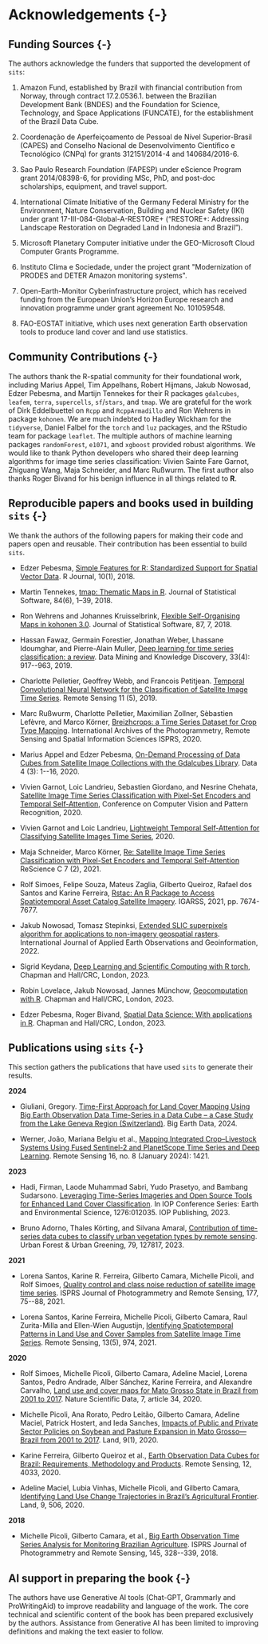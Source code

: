 # Acknowledgements {-}

## Funding Sources {-}

The authors acknowledge the funders that supported the development of `sits`:

1.  Amazon Fund, established by Brazil with financial contribution from Norway, through contract 17.2.0536.1. between the Brazilian Development Bank (BNDES) and the Foundation for Science, Technology, and Space Applications (FUNCATE), for the establishment of the Brazil Data Cube.

2. Coordenação de Aperfeiçoamento de Pessoal de Nível Superior-Brasil (CAPES) and Conselho Nacional de Desenvolvimento Científico e Tecnológico (CNPq) for grants 312151/2014-4 and 140684/2016-6. 

3. Sao Paulo Research Foundation (FAPESP) under eScience Program grant 2014/08398-6, for providing MSc, PhD, and post-doc scholarships, equipment, and travel support.  

4. International Climate Initiative of the Germany Federal Ministry for the Environment, Nature Conservation, Building and Nuclear Safety (IKI) under grant 17-III-084-Global-A-RESTORE+ (“RESTORE+: Addressing Landscape Restoration on Degraded Land in Indonesia and Brazil”). 

5. Microsoft Planetary Computer initiative under the GEO-Microsoft Cloud Computer Grants Programme. 

6. Instituto Clima e Sociedade, under the project grant "Modernization of PRODES and DETER Amazon monitoring systems". 

7.  Open-Earth-Monitor Cyberinfrastructure project, which has received funding from the European Union’s Horizon Europe research and innovation programme under grant agreement No. 101059548.

8. FAO-EOSTAT initiative, which uses next generation Earth observation tools to produce land cover and land use statistics.


## Community Contributions {-}

The authors thank the R-spatial community for their foundational work, including Marius Appel, Tim Appelhans, Robert Hijmans, Jakub Nowosad, Edzer Pebesma, and Martijn Tennekes for their R packages `gdalcubes`,  `leafem`, `terra`, `supercells`, `sf`/`stars`, and `tmap`. We are grateful for the work of Dirk Eddelbuettel on `Rcpp` and `RcppArmadillo` and Ron Wehrens in package `kohonen`. We are much indebted to Hadley Wickham for the `tidyverse`, Daniel Falbel for the `torch` and `luz` packages, and the RStudio team for package `leaflet`. The multiple authors of machine learning packages `randomForest`, `e1071`, and `xgboost` provided robust algorithms. We would like to thank Python developers who shared their deep learning algorithms for image time series classification: Vivien Sainte Fare Garnot, Zhiguang Wang, Maja Schneider, and Marc Rußwurm. The first author also thanks Roger Bivand for his benign influence in all things related to **R**.  

## Reproducible papers and books used in building `sits` {-}

We thank the authors of the following papers for making their code and papers open and reusable. Their contribution has been essential to build `sits`.  

- Edzer Pebesma, [Simple Features for R: Standardized Support for Spatial Vector Data](https://journal.r-project.org/archive/2018/RJ-2018-009/RJ-2018-009.pdf). R Journal, 10(1), 2018.

- Martin Tennekes, [tmap: Thematic Maps in R](https://www.jstatsoft.org/article/view/v084i06). Journal of Statistical Software, 84(6), 1–39, 2018.

- Ron Wehrens and Johannes Kruisselbrink, [Flexible Self-Organising Maps in kohonen 3.0](https://doi.org/10.18637/jss.v087.i07). Journal of Statistical Software, 87, 7, 2018.

- Hassan Fawaz, Germain Forestier, Jonathan Weber, Lhassane Idoumghar,  and Pierre-Alain Muller, [Deep learning for time series classification: a review](https://doi.org/10.1007/s10618-019-00619-1). Data Mining and Knowledge Discovery, 33(4): 917--963, 2019.

- Charlotte Pelletier, Geoffrey Webb, and Francois Petitjean. [Temporal Convolutional Neural Network for the Classification of Satellite Image Time Series](https://doi.org/10.3390/rs11050523). Remote Sensing 11 (5), 2019.

- Marc Rußwurm, Charlotte Pelletier, Maximilian Zollner, Sèbastien Lefèvre, and Marco Körner, [Breizhcrops: a Time Series Dataset for Crop Type Mapping](https://doi.org/10.5194/isprs-archives-XLIII-B2-2020-1545-2020). International Archives of the Photogrammetry, Remote Sensing and Spatial Information Sciences ISPRS, 2020. 

- Marius Appel and Edzer Pebesma, [On-Demand Processing of Data Cubes from Satellite Image Collections with the Gdalcubes Library](https://doi.org/10.3390/data4030092). Data 4 (3): 1--16, 2020.

- Vivien Garnot, Loic Landrieu, Sebastien Giordano, and Nesrine Chehata, [Satellite Image Time Series Classification with Pixel-Set Encoders and Temporal Self-Attention](https://doi.org/10.1109/CVPR42600.2020.01234), Conference on Computer Vision and Pattern Recognition, 2020.

- Vivien Garnot  and Loic Landrieu, [Lightweight Temporal Self-Attention  for Classifying Satellite Images Time Series](https://arxiv.org/pdf/2007.00586), 2020.

- Maja Schneider, Marco Körner, [Re: Satellite Image Time Series Classification with Pixel-Set Encoders and Temporal Self-Attention](https://doi.org/10.5281/zenodo.4835356) ReScience C 7 (2), 2021.

- Rolf Simoes, Felipe Souza, Mateus Zaglia, Gilberto Queiroz, Rafael dos Santos and Karine Ferreira, [Rstac: An R Package to Access Spatiotemporal Asset Catalog Satellite Imagery](http://www.brazildatacube.org/en/rstac-an-r-package-to-access-spatiotemporal-asset-catalog-satellite-imagery-2/). IGARSS, 2021, pp. 7674-7677.

- Jakub Nowosad, Tomasz Stepinksi, [Extended SLIC superpixels algorithm for applications to non-imagery geospatial rasters](https://doi.org/10.1016/j.jag.2022.102935). International Journal of Applied Earth Observations and Geoinformation, 2022.

- Sigrid Keydana, [Deep Learning and Scientific Computing with R torch](https://skeydan.github.io/Deep-Learning-and-Scientific-Computing-with-R-torch/), Chapman and Hall/CRC, London, 2023.

- Robin Lovelace, Jakub Nowosad, Jannes Münchow, [Geocomputation with R](https://r.geocompx.org/). Chapman and Hall/CRC, London, 2023.

- Edzer Pebesma, Roger Bivand, [Spatial Data Science: With applications in R](https://r-spatial.org/book/). Chapman and Hall/CRC, London, 2023.

## Publications using `sits` {-}

This section gathers the publications that have used `sits` to generate their results.

**2024**

- Giuliani, Gregory. [Time-First Approach for Land Cover Mapping Using Big Earth Observation Data Time-Series in a Data Cube – a Case Study from the Lake Geneva Region (Switzerland)](https://doi.org/10.1080/20964471.2024.2323241). Big Earth Data, 2024. 

- Werner, João, Mariana Belgiu et al., [Mapping Integrated Crop–Livestock Systems Using Fused Sentinel-2 and PlanetScope Time Series and Deep Learning](https://doi.org/10.3390/rs16081421). Remote Sensing 16, no. 8 (January 2024): 1421. 

**2023**

- Hadi, Firman, Laode Muhammad Sabri, Yudo Prasetyo, and Bambang Sudarsono. [Leveraging Time-Series Imageries and Open Source Tools for Enhanced Land Cover Classification](https://doi.org/10.1088/1755-1315/1276/1/012035). In IOP Conference Series: Earth and Environmental Science, 1276:012035. IOP Publishing, 2023. 

- Bruno Adorno, Thales Körting, and Silvana Amaral, [Contribution of time-series data cubes to classify urban vegetation types by remote sensing](https://doi.org/10.1016/j.ufug.2022.127817). Urban Forest & Urban Greening, 79, 127817, 2023.

**2021**

- Lorena Santos, Karine R. Ferreira, Gilberto Camara, Michelle Picoli, and Rolf Simoes, [Quality control and class noise reduction of satellite image time series](https://doi.org/10.1016/j.isprsjprs.2021.04.014). ISPRS Journal of Photogrammetry and Remote Sensing, 177, 75--88, 2021.

- Lorena Santos, Karine Ferreira, Michelle Picoli, Gilberto Camara, Raul Zurita-Milla and Ellen-Wien Augustijn, [Identifying Spatiotemporal Patterns in Land Use and Cover Samples from Satellite Image Time Series](https://doi.org/10.3390/rs13050974). Remote Sensing, 13(5), 974, 2021.


**2020**

- Rolf Simoes, Michelle Picoli, Gilberto Camara, Adeline Maciel, Lorena Santos, Pedro Andrade, Alber Sánchez, Karine Ferreira, and Alexandre Carvalho, [Land use and cover maps for Mato Grosso State in Brazil from 2001 to 2017](https://doi.org/10.1038/s41597-020-0371-4). Nature Scientific Data, 7, article 34, 2020.

- Michelle Picoli, Ana Rorato, Pedro Leitão, Gilberto Camara, Adeline Maciel, Patrick Hostert, and Ieda Sanches, [Impacts of Public and Private Sector Policies on Soybean and Pasture Expansion in Mato Grosso—Brazil from 2001 to 2017](https://doi.org/10.3390/land9010020). Land, 9(1), 2020. 

- Karine Ferreira, Gilberto Queiroz et al., [Earth Observation Data Cubes for Brazil: Requirements, Methodology and Products](https://doi.org/10.3390/rs12244033). Remote Sensing, 12, 4033, 2020.

- Adeline Maciel, Lubia Vinhas, Michelle Picoli, and Gilberto Camara, [Identifying Land Use Change Trajectories in Brazil’s Agricultural Frontier](https://doi.org/10.3390/land9120506). Land, 9, 506, 2020.

**2018**

- Michelle Picoli, Gilberto Camara, et al.,  [Big Earth Observation Time Series Analysis for Monitoring Brazilian Agriculture](https://doi.org/10.1016/j.isprsjprs.2018.08.007). ISPRS Journal of Photogrammetry and Remote Sensing, 145, 328--339, 2018.

## AI support in preparing the book {-}

The authors have use Generative AI tools (Chat-GPT, Grammarly and ProWritingAid) to improve readability and language of the work. The core technical and scientific content of the book has been prepared exclusively by the authors. Assistance from Generative AI has been limited to improving definitions and making the text easier to follow.
